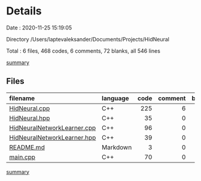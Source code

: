 # Details

Date : 2020-11-25 15:19:05

Directory /Users/laptevaleksander/Documents/Projects/HidNeural

Total : 6 files,  468 codes, 6 comments, 72 blanks, all 546 lines

[summary](results.md)

## Files
| filename | language | code | comment | blank | total |
| :--- | :--- | ---: | ---: | ---: | ---: |
| [HidNeural.cpp](/HidNeural.cpp) | C++ | 225 | 6 | 18 | 249 |
| [HidNeural.hpp](/HidNeural.hpp) | C++ | 35 | 0 | 11 | 46 |
| [HidNeuralNetworkLearner.cpp](/HidNeuralNetworkLearner.cpp) | C++ | 96 | 0 | 11 | 107 |
| [HidNeuralNetworkLearner.hpp](/HidNeuralNetworkLearner.hpp) | C++ | 39 | 0 | 11 | 50 |
| [README.md](/README.md) | Markdown | 3 | 0 | 3 | 6 |
| [main.cpp](/main.cpp) | C++ | 70 | 0 | 18 | 88 |

[summary](results.md)